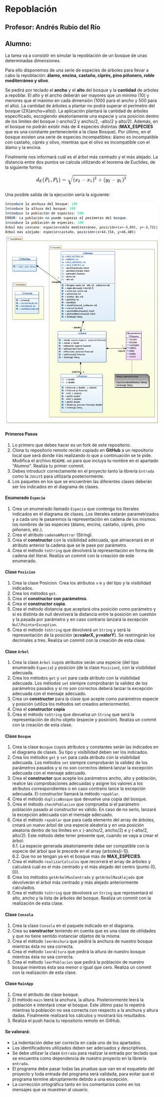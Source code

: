 # Repoblación
## Profesor: Andrés Rubio del Río
## Alumno: 

La tarea va a consistir en simular la repoblación de un bosque de unas determinadas dimensiones.


Para ello disponemos de una serie de especies de árboles para llevar a cabo la repoblación: **álamo, encina, castaño, ciprés, pino piñonero, roble mediterráneo y olivo**.

Se pedirá por teclado el **ancho** y el **alto** del bosque y la **cantidad** de arboles a repoblar. El alto y el ancho deberán ser mayores que un mínimo (10) y menores que el máximo en cada dimensión (1000 para el ancho y 500 para el alto). La cantidad de árboles a plantar no podrá superar el perímetro del bosque (2X(ancho+alto)). La aplicación plantará la cantidad de árboles especificado, escogiendo aleatoriamente una especie y una posición dentro de los límites del bosque (-ancho/2 y ancho/2, -alto/2 y alto/2). Además, en el bosque no podrán existir más de 4 especies distintas (**MAX_ESPECIES** que es una constante perteneciente a la clase Bosque). Por último, en el bosque existen una serie de especies incompatibles: álamo es incompatible con castaño, ciprés y olivo, mientras que el olivo es incompatible con el álamo y la encina.

Finalmente nos informará cuál es el árbol más centrado y el más alejado. La distancia entre dos puntos se calcula utilizando el teorema de Euclides, de la siguiente forma:  <div align="center"><img alt="Fórmula" src="imagenes/formula.png" />
</div> 

Una posible salida de la ejecución sería la siguiente:

<div align="center"><img alt="Salida ejecución" src="imagenes/salida.png" /> 
</div>

<div align="center"><img alt="Diagrama de clases para repoblación" src="imagenes/diagramaClases.png" />
</div>

#### Primeros Pasos

1. Lo primero que debes hacer es un fork de este repositorio.
2. Clona tu repositorio remoto recién copiado en **GitHub** a un repositorio local que será donde irás realizando lo que a continuación se te pide. Modifica el archivo `README.md` para que incluya tu nombre en el apartado "Alumno". Realiza tu primer commit.
3. Debes introducir correctamente en el proyecto tanto la librería `Entrada` como la `JUnit5` para utilizarla posteriormente.
4. Los paquetes en los que se encuentren las diferentes clases deberán ser los indicados en el diagrama de clases.

#### Enumerado `Especie`
1. Crea un enumerado llamado `Especie` que contenga los literales indicados en el diagrama de clases. Los literales estarán parametrizados y a cada uno le pasaremos la representación en cadena de los mismos: los nombres de las especies (álamo, encina, castaño, ciprés, pino piñonero, etc.).
2. Crea el atributo `cadenaAMostrar` (String).
3. Crea el **constructor** con la visibilidad adecuada, que almacenará en el atributo anterior la cadena que se le pase por parámetro. 
4. Crea el método `toString` que devolverá la representación en forma de cadena del literal. Realiza un commit con la creación de este enumerado.

#### Clase `Posicion`

1. Crea la clase Posicion. Crea los atributos `x` e `y` del tipo y la visibilidad indicados.
2. Crea los métodos `get`.
3. Crea el **constructor con parámetros**.
4. Crea el **constructor copia**.
5. Crea el método distancia que aceptará otra posición como parámetro y si es distinta de null devolverá la distancia entre la posición en cuestión y la pasada por parámetro y en caso contrario lanzará la excepción `NullPointerException`.
6. Crea el método `toString` que devolverá un `String` y será la representación de la posición (**x=valorX, y=valorY**). Se restringirán los decimales a tres. Realiza un commit con la creación de esta clase.

#### Clase `Arbol`
1. Crea la clase `Arbol` cuyos atributos serán una especie (del tipo enumerado `Especie`) y posicion (de la clase `Posicion`), con la visibilidad adecuada.
2. Crea los métodos `get` y `set` para cada atributo con la visibilidad adecuada. Los métodos `set` siempre comprobarán la validez de los parámetros pasados y si no son correctos deberá lanzar la excepción adecuada con el mensaje adecuado.
3. Crea un **constructor** para la clase que acepte como parámetros especie y posición (utiliza los métodos set creados anteriormente).
4. Crea el **constructor copia**
5. Crea el método `toString` que devuelva un `String` que será la representación de dicho objeto (especie y posición). Realiza un commit con la creación de esta clase.

#### Clase `Bosque`

1. Crea la clase `Bosque` cuyos atributos y constantes serán las indicados en el diagrama de clases. Su tipo y visibilidad deben ser los indicados.
2. Crea los métodos `get` y `set` para cada atributo con la visibilidad adecuada. Los métodos `set` siempre comprobarán la validez de los parámetros pasados y si no son correctos deberá lanzar la excepción adecuada con el mensaje adecuado.
3. Crea el **constructor** que acepte los parámetros ancho, alto y población, realice las comprobaciones adecuadas y asigne los valores a los atributos correspondientes o en caso contrario lance la excepción adecuada. El constructor llamará la método `repoblar`.
4. Crea el método `duplicaBosque` que devuelve una copia del bosque.
5. Crea el método `checkPoblacion` que comprueba si el parámetro población pasado al constructor es válido. En caso de no serlo, lanzará la excepción adecuada con el mensaje adecuado.
6. Crea el método `repoblar` que para cada elemento del array de árboles, creará un nuevo árbol de una especie aleatoria y en una posición aleatoria dentro de los límites en x (-ancho/2, ancho/2) e y (-alto/2, alto/2). Este método debe tener presente que, cuando se vaya a crear el árbol:  
    6.1. La especie generada aleatoriamente debe ser compatible con la especie del árbol que le precede en el array (arboles[i-1]).  
    6.2. Que no se tengan ya en el bosque más de **MAX_ESPECIES**.
9. Crea el método `realizarCalculos` que recorrerá el array de árboles y calculará cuál es el más centrado y el más alejado del centro (punto (0, 0)).
10. Crea los métodos `getArbolMasCentrado` y `getArbolMasAlejado` que devolverán el árbol más centrado y más alejado anteriormente calculados.
11. Crea el método `toString` que devolverá un `String` que representará el alto, ancho y la lista de árboles del bosque. Realiza un commit con la realización de esta clase.


#### Clase `Consola`

1. Crea la clase `Consola` en el paquete indicado en el diagrama.
2. Crea su **constructor** teniendo en cuenta que es una clase de utilidades y que no tiene sentido instanciar objetos de la misma.
3. Crea el método `leerAnchura` que pedirá la anchura de nuestro bosque mientras ésta no sea correcta.
4. Crea el método `leerAltura` que pedirá la altura de nuestro bosque mientras ésta no sea correcta.
5. Crea el método `leerPoblacion` que pedirá la población de nuestro bosque mientras ésta sea menor o igual que cero. Realiza un commit con la realización de esta clase.


#### Clase `MainApp`

1. Crea el atributo de clase bosque.
2. El método `main` leerá la anchura, la altura. Posteriormente leerá la población e intentará crear el bosque. Este último paso lo repetirá mientras la población no sea correcta con respecto a la anchura y altura dadas. Finalmente realizará los cálculos y mostrará los resultados.
3. Realiza el push hacia tu repositorio remoto en GitHub.

#### Se valorará:

- La indentación debe ser correcta en cada uno de los apartados.
- Los identificadores utilizados deben ser adecuados y descriptivos.
- Se debe utilizar la clase `Entrada` para realizar la entrada por teclado que se encuentra como dependencia de nuestro proyecto en la librería `entrada`.
- El programa debe pasar todas las pruebas que van en el esqueleto del proyecto y toda entrada del programa será validada, para evitar que el programa termine abruptamente debido a una excepción.
- La corrección ortográfica tanto en los comentarios como en los mensajes que se muestren al usuario.
